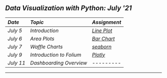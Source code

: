 ## _Data Visualization with Python: July '21_ 

| _Date_ | _Topic_ | _Assignment_ |
| :----- | :------- | :-------- |
| _July 5_ |  _Introduction_ | [_Line Plot_](files/Assignment_1.ipynb) |
| _July 6_ |  _Area Plots_ | [_Bar Chart_](files/Assignment_2.ipynb) |
| _July 7_ |  _Waffle Charts_ | [_seaborn_](files/Assignment_3.ipynb) |
| _July 9_ |  _Introduction to Folium_ | [_Plotly_](files/Assignment_4.ipynb) |
| _July 11_ |  _Dashboarding Overview_ | --------- |
---
